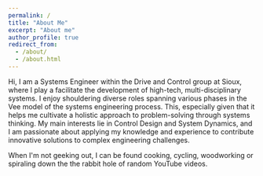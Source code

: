 ```yaml
---
permalink: /
title: "About Me"
excerpt: "About me"
author_profile: true
redirect_from: 
  - /about/
  - /about.html
---
```


Hi, I am a Systems Engineer within the Drive and Control group at Sioux, where I play a facilitate the development of high-tech, multi-disciplinary systems. I enjoy shouldering diverse roles spanning various phases in the Vee model of the systems engineering process. This, especially given that it helps me cultivate a holistic approach to problem-solving through systems thinking. My main interests lie in Control Design and System Dynamics, and I am passionate about applying my knowledge and experience to contribute innovative solutions to complex engineering challenges.

When I'm not geeking out, I can be found cooking, cycling, woodworking or spiraling down the the rabbit hole of random YouTube videos. 